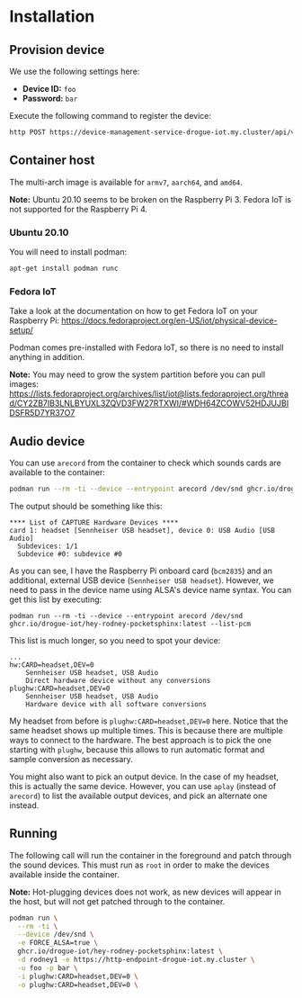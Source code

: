 # Installation

## Provision device

We use the following settings here:

* **Device ID:** `foo`
* **Password:** `bar`

Execute the following command to register the device:

~~~bash
http POST https://device-management-service-drogue-iot.my.cluster/api/v1/devices device_id=foo password=bar
~~~

## Container host

The multi-arch image is available for `armv7`, `aarch64`, and `amd64`.

**Note:** Ubuntu 20.10 seems to be broken on the Raspberry Pi 3. Fedora IoT is not supported for the Raspberry Pi 4.

### Ubuntu 20.10

You will need to install podman:

~~~bash
apt-get install podman runc
~~~

### Fedora IoT

Take a look at the documentation on how to get Fedora IoT on your Raspberry Pi: https://docs.fedoraproject.org/en-US/iot/physical-device-setup/

Podman comes pre-installed with Fedora IoT, so there is no need to install anything in addition.

**Note:** You may need to grow the system partition before you can pull images: https://lists.fedoraproject.org/archives/list/iot@lists.fedoraproject.org/thread/CY2ZB7IB3LNLBYUXL3ZQVD3FW27RTXWI/#WDH64ZCOWV52HDJUJBIDSFR5D7YR37O7

## Audio device

You can use `arecord` from the container to check which sounds cards are available to the container:

~~~bash
podman run --rm -ti --device --entrypoint arecord /dev/snd ghcr.io/drogue-iot/hey-rodney-pocketsphinx:latest --list-devices
~~~

The output should be something like this:

~~~
**** List of CAPTURE Hardware Devices ****
card 1: headset [Sennheiser USB headset], device 0: USB Audio [USB Audio]
  Subdevices: 1/1
  Subdevice #0: subdevice #0
~~~

As you can see, I have the Raspberry Pi onboard card (`bcm2835`) and an additional, external USB device (`Sennheiser USB headset`).
However, we need to pass in the device name using ALSA's device name syntax. You can get this list by executing:

~~~
podman run --rm -ti --device --entrypoint arecord /dev/snd ghcr.io/drogue-iot/hey-rodney-pocketsphinx:latest --list-pcm
~~~

This list is much longer, so you need to spot your device:

~~~
...
hw:CARD=headset,DEV=0
    Sennheiser USB headset, USB Audio
    Direct hardware device without any conversions
plughw:CARD=headset,DEV=0
    Sennheiser USB headset, USB Audio
    Hardware device with all software conversions
~~~

My headset from before is `plughw:CARD=headset,DEV=0` here. Notice that the same headset shows up multiple times. This
is because there are multiple ways to connect to the hardware. The best approach is to pick the one starting with
`plughw`, because this allows to run automatic format and sample conversion as necessary.

You might also want to pick an output device. In the case of my headset, this is actually the same device. However,
you can use `aplay` (instead of `arecord`) to list the available output devices, and pick an alternate one instead.

## Running

The following call will run the container in the foreground and patch through the sound devices. This must run as `root`
in order to make the devices available inside the container.

**Note:** Hot-plugging devices does not work, as new devices will appear in the host, but will not get patched through
to the container.

~~~bash
podman run \
  --rm -ti \
  --device /dev/snd \
  -e FORCE_ALSA=true \
  ghcr.io/drogue-iot/hey-rodney-pocketsphinx:latest \
  -d rodney1 -e https://http-endpoint-drogue-iot.my.cluster \
  -u foo -p bar \
  -i plughw:CARD=headset,DEV=0 \
  -o plughw:CARD=headset,DEV=0 \
  
~~~

